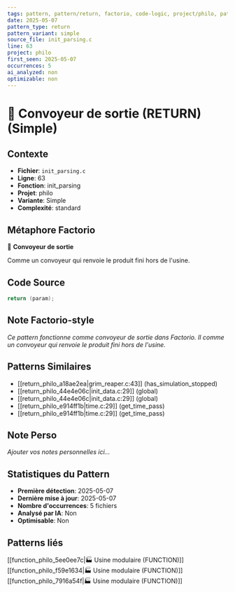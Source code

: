 ```yaml
---
tags: pattern, pattern/return, factorio, code-logic, project/philo, pattern/variant/simple
date: 2025-05-07
pattern_type: return
pattern_variant: simple
source_file: init_parsing.c
line: 63
project: philo
first_seen: 2025-05-07
occurrences: 5
ai_analyzed: non
optimizable: non
---
```


# 🚚 Convoyeur de sortie (RETURN) (Simple)

## Contexte
- **Fichier**: `init_parsing.c`
- **Ligne**: 63
- **Fonction**: init_parsing
- **Projet**: philo
- **Variante**: Simple
- **Complexité**: standard

## Métaphore Factorio
🚚 **Convoyeur de sortie**

Comme un convoyeur qui renvoie le produit fini hors de l'usine.

## Code Source
```c
return (param);
```

## Note Factorio-style
*Ce pattern fonctionne comme convoyeur de sortie dans Factorio. Il comme un convoyeur qui renvoie le produit fini hors de l'usine.*

## Patterns Similaires
- [[return_philo_a18ae2ea|grim_reaper.c:43]] (has_simulation_stopped)
- [[return_philo_44e4e06c|init_data.c:29]] (global)
- [[return_philo_44e4e06c|init_data.c:29]] (global)
- [[return_philo_e914ff1b|time.c:29]] (get_time_pass)
- [[return_philo_e914ff1b|time.c:29]] (get_time_pass)

## Note Perso
*Ajouter vos notes personnelles ici...*

## Statistiques du Pattern
- **Première détection**: 2025-05-07
- **Dernière mise à jour**: 2025-05-07
- **Nombre d'occurrences**: 5 fichiers
- **Analysé par IA**: Non
- **Optimisable**: Non

## Patterns liés
[[function_philo_5ee0ee7c|🏭 Usine modulaire (FUNCTION)]]
[[function_philo_f59e1634|🏭 Usine modulaire (FUNCTION)]]
[[function_philo_7916a54f|🏭 Usine modulaire (FUNCTION)]]
